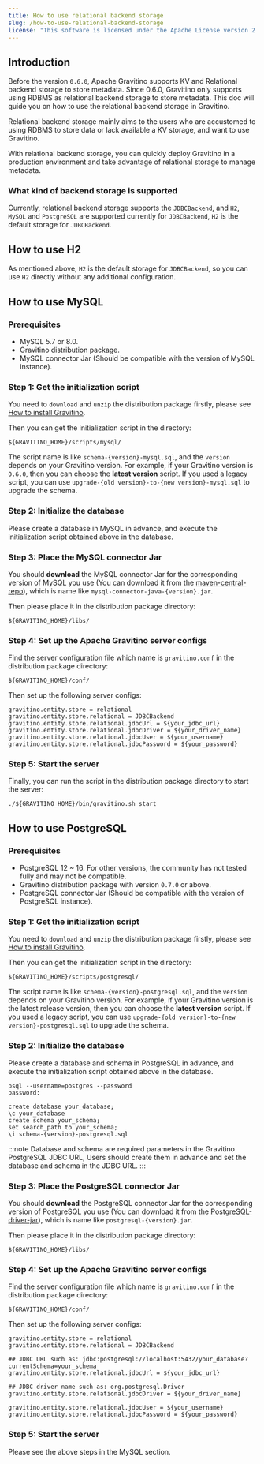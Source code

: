 ```yaml
---
title: How to use relational backend storage
slug: /how-to-use-relational-backend-storage
license: "This software is licensed under the Apache License version 2."
---
```


## Introduction

Before the version `0.6.0`, Apache Gravitino supports KV and Relational backend storage to store metadata.
Since 0.6.0, Gravitino only supports using RDBMS as relational backend storage to store metadata. This doc will guide you on how to use the
relational backend storage in Gravitino.

Relational backend storage mainly aims to the users who are accustomed to using RDBMS to
store data or lack available a KV storage, and want to use Gravitino.

With relational backend storage, you can quickly deploy Gravitino in a production environment and
take advantage of relational storage to manage metadata.

### What kind of backend storage is supported

Currently, relational backend storage supports the `JDBCBackend`, and `H2`, `MySQL` and `PostgreSQL` are supported currently for `JDBCBackend`, `H2` is the
default storage for `JDBCBackend`.

## How to use H2

As mentioned above, `H2` is the default storage for `JDBCBackend`, so you can use `H2` directly without any additional configuration.

## How to use MySQL

### Prerequisites

+ MySQL 5.7 or 8.0.
+ Gravitino distribution package.
+ MySQL connector Jar (Should be compatible with the version of MySQL instance).

### Step 1: Get the initialization script

You need to `download` and `unzip` the distribution package firstly, please see
[How to install Gravitino](how-to-install.md).

Then you can get the initialization script in the directory:

```text
${GRAVITINO_HOME}/scripts/mysql/
```

The script name is like `schema-{version}-mysql.sql`, and the `version` depends on your Gravitino version.
For example, if your Gravitino version is `0.6.0`, then you can choose the **latest version** script.
If you used a legacy script, you can use `upgrade-{old version}-to-{new version}-mysql.sql` to upgrade the schema.

### Step 2: Initialize the database

Please create a database in MySQL in advance, and execute the initialization script obtained above in the database.

### Step 3: Place the MySQL connector Jar

You should **download** the MySQL connector Jar for the corresponding version of MySQL you use
(You can download it from the [maven-central-repo](https://repo1.maven.org/maven2/mysql/mysql-connector-java/)),
which is name like `mysql-connector-java-{version}.jar`.

Then please place it in the distribution package directory:

```text
${GRAVITINO_HOME}/libs/
```

### Step 4: Set up the Apache Gravitino server configs

Find the server configuration file which name is `gravitino.conf` in the distribution package directory:

```text
${GRAVITINO_HOME}/conf/
```

Then set up the following server configs:

```text
gravitino.entity.store = relational
gravitino.entity.store.relational = JDBCBackend
gravitino.entity.store.relational.jdbcUrl = ${your_jdbc_url}
gravitino.entity.store.relational.jdbcDriver = ${your_driver_name}
gravitino.entity.store.relational.jdbcUser = ${your_username}
gravitino.entity.store.relational.jdbcPassword = ${your_password}
```

### Step 5: Start the server

Finally, you can run the script in the distribution package directory to start the server:

```shell
./${GRAVITINO_HOME}/bin/gravitino.sh start
```

## How to use PostgreSQL

### Prerequisites

- PostgreSQL 12 ~ 16. For other versions, the community has not tested fully and may not be compatible.
- Gravitino distribution package with version `0.7.0` or above.
- PostgreSQL connector Jar (Should be compatible with the version of PostgreSQL instance).

### Step 1: Get the initialization script

You need to `download` and `unzip` the distribution package firstly, please see
[How to install Gravitino](how-to-install.md).

Then you can get the initialization script in the directory:

```text
${GRAVITINO_HOME}/scripts/postgresql/
```

The script name is like `schema-{version}-postgresql.sql`, and the `version` depends on your Gravitino version.
For example, if your Gravitino version is the latest release version, then you can choose the **latest version** script.
If you used a legacy script, you can use `upgrade-{old version}-to-{new version}-postgresql.sql` to upgrade the schema.

### Step 2: Initialize the database

Please create a database and schema in PostgreSQL in advance, and execute the initialization script obtained above in the database.

```postgresql
psql --username=postgres --password 
password:

create database your_database;
\c your_database
create schema your_schema;
set search_path to your_schema;
\i schema-{version}-postgresql.sql
```

:::note
Database and schema are required parameters in the Gravitino PostgreSQL JDBC URL, Users should
create them in advance and set the database and schema in the JDBC URL.
:::


### Step 3: Place the PostgreSQL connector Jar

You should **download** the PostgreSQL connector Jar for the corresponding version of PostgreSQL you use
(You can download it from the [PostgreSQL-driver-jar](https://jdbc.postgresql.org/download/postgresql-42.7.0.jar)),
which is name like `postgresql-{version}.jar`.

Then please place it in the distribution package directory:

```text
${GRAVITINO_HOME}/libs/
```

### Step 4: Set up the Apache Gravitino server configs

Find the server configuration file which name is `gravitino.conf` in the distribution package directory:

```text
${GRAVITINO_HOME}/conf/
```

Then set up the following server configs:

```text
gravitino.entity.store = relational
gravitino.entity.store.relational = JDBCBackend

## JDBC URL such as: jdbc:postgresql://localhost:5432/your_database?currentSchema=your_schema
gravitino.entity.store.relational.jdbcUrl = ${your_jdbc_url}

## JDBC driver name such as: org.postgresql.Driver
gravitino.entity.store.relational.jdbcDriver = ${your_driver_name}

gravitino.entity.store.relational.jdbcUser = ${your_username}
gravitino.entity.store.relational.jdbcPassword = ${your_password}
```

### Step 5: Start the server

Please see the above steps in the MySQL section.